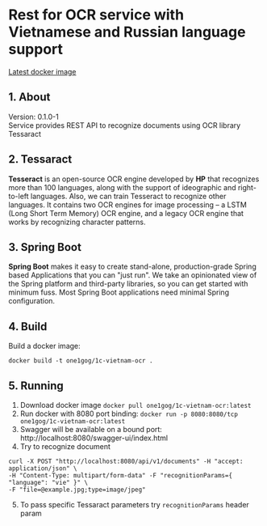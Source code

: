 # Rest for OCR service with Vietnamese and Russian language support

[Latest docker image](https://hub.docker.com/layers/170166608/one1gog/1c-vietnam-ocr/latest/images/sha256-8f482f35f79c04e57371dd7039b4391a2836aaa5742de62bad275241e15b4161?context=repo)

## 1. About
Version: 0.1.0-1   
Service provides REST API to recognize documents using OCR library Tessaract

## 2. Tessaract

**Tesseract** is an open-source OCR engine developed by **HP** that recognizes more than 100 languages, along with the
support of ideographic and right-to-left languages. Also, we can train Tesseract to recognize other languages. It
contains two OCR engines for image processing – a LSTM (Long Short Term Memory) OCR engine, and a legacy OCR engine that
works by recognizing character patterns.

## 3. Spring Boot

**Spring Boot** makes it easy to create stand-alone, production-grade Spring based Applications that you can "just run".
We take an opinionated view of the Spring platform and third-party libraries, so you can get started with minimum fuss.
Most Spring Boot applications need minimal Spring configuration.

## 4. Build
Build a docker image:
```shell
docker build -t one1gog/1c-vietnam-ocr .
```

## 5. Running
1. Download docker image `docker pull one1gog/1c-vietnam-ocr:latest`
2. Run docker with 8080 port binding: `docker run -p 8080:8080/tcp one1gog/1c-vietnam-ocr:latest`
3. Swagger will be available on a bound port: http://localhost:8080/swagger-ui/index.html
4. Try to recognize document
```shell
curl -X POST "http://localhost:8080/api/v1/documents" -H "accept: application/json" \ 
-H "Content-Type: multipart/form-data" -F "recognitionParams={ "language": "vie" }" \ 
-F "file=@example.jpg;type=image/jpeg" 
```
5. To pass specific Tessaract parameters try `recognitionParams` header param




